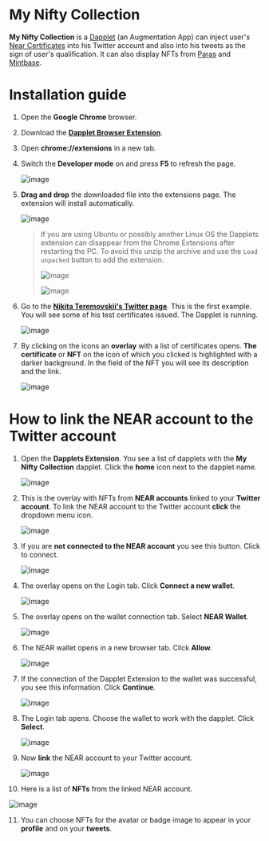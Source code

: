 # My Nifty Collection

**My Nifty Collection** is a [Dapplet](https://dapplets.org) (an Augmentation App) can inject user's [Near Certificates](https://learnnear.club/near-certified-developer-program-ncd/) into his Twitter account and also into his tweets as the sign of user's qualification. It can also display NFTs from [Paras](https://paras.id/) and [Mintbase](https://www.mintbase.io/).

# Installation guide

1. Open the **Google Chrome** browser.

2. Download the [**Dapplet Browser Extension**](https://github.com/dapplets/dapplet-extension/releases/latest/download/dapplet-extension.zip).

3. Open **chrome://extensions** in a new tab.
4. Switch the **Developer mode** on and press **F5** to refresh the page.

   ![image](https://user-images.githubusercontent.com/43613968/117107075-ad076580-ad89-11eb-9046-58dd1ede2868.png)

5. **Drag and drop** the downloaded file into the extensions page. The extension will install automatically.

   ![image](https://user-images.githubusercontent.com/43613968/117132354-6cb8df00-adab-11eb-93bb-eb17b287e140.png)

   > If you are using Ubuntu or possibly another Linux OS the Dapplets extension can disappear from the Chrome Extensions after restarting the PC. To avoid this unzip the archive and use the `Load unpacked` button to add the extension.
   >
   > ![image](https://user-images.githubusercontent.com/43613968/118473499-b93cdc80-b712-11eb-8a1a-d3779e490e8c.png)
   >
   > ![image](https://user-images.githubusercontent.com/43613968/118473927-2ea8ad00-b713-11eb-9bbf-f2b7cb33a6bf.png)

6. Go to the **[Nikita Teremovskii's Twitter page](https://twitter.com/teremovskii)**. This is the first example. You will see some of his test certificates issued.
   The Dapplet is running.

   ![image](https://user-images.githubusercontent.com/43613968/130480746-107b6df9-a9fa-43a0-aaad-20f42feaad4f.png)

7. By clicking on the icons an **overlay** with a list of certificates opens. **The certificate** or **NFT** on the icon of which you clicked is highlighted with a darker background. In the field of the NFT you will see its description and the link.

   ![image](https://user-images.githubusercontent.com/43613968/130484174-261db393-d2e1-40ed-8194-3fdf90a36e50.png)

# How to link the NEAR account to the Twitter account

1. Open the **Dapplets Extension**. You see a list of dapplets with the **My Nifty Collection** dapplet. Click the **home** icon next to the dapplet name.

   ![image](https://user-images.githubusercontent.com/43613968/117032522-370fe980-ad0a-11eb-8546-8dee7f0f6fd8.png)

2. This is the overlay with NFTs from **NEAR accounts** linked to your **Twitter account**. To link the NEAR account to the Twitter account **click** the dropdown menu icon.

   ![image](https://user-images.githubusercontent.com/43613968/117033464-0da38d80-ad0b-11eb-880b-e5dae3dbd25c.png)

3. If you are **not connected to the NEAR account** you see this button. Click to connect.

   ![image](https://user-images.githubusercontent.com/43613968/117034297-d386bb80-ad0b-11eb-9239-46334de4b0ac.png)

4. The overlay opens on the Login tab. Click **Connect a new wallet**.

   ![image](https://user-images.githubusercontent.com/43613968/117034775-4db74000-ad0c-11eb-9564-315be97661a0.png)

5. The overlay opens on the wallet connection tab. Select **NEAR Wallet**.

   ![image](https://user-images.githubusercontent.com/43613968/117104185-606d5b80-ad84-11eb-80de-a906e5801247.png)

6. The NEAR wallet opens in a new browser tab. Click **Allow**.

   ![image](https://user-images.githubusercontent.com/43613968/117135456-9f64d680-adaf-11eb-97e2-0bcf91f2c9f9.png)

7. If the connection of the Dapplet Extension to the wallet was successful, you see this information. Сlick **Continue**.

   ![image](https://user-images.githubusercontent.com/43613968/117105145-1ab19280-ad86-11eb-9972-67a40adedfbf.png)

8. The Login tab opens. Choose the wallet to work with the dapplet. Click **Select**.

   ![image](https://user-images.githubusercontent.com/43613968/117035168-adade680-ad0c-11eb-8ba7-d3bd1c3950da.png)

9. Now **link** the NEAR account to your Twitter account.

   ![image](https://user-images.githubusercontent.com/43613968/117035418-f796cc80-ad0c-11eb-829d-fe9fa31071f2.png)

10. Here is a list of **NFTs** from the linked NEAR account.

   ![image](https://user-images.githubusercontent.com/43613968/130485997-6f819230-451b-4d83-b9d1-84cfb18ccbf5.png)

11. You can choose NFTs for the avatar or badge image to appear in your **profile** and on your **tweets**.
